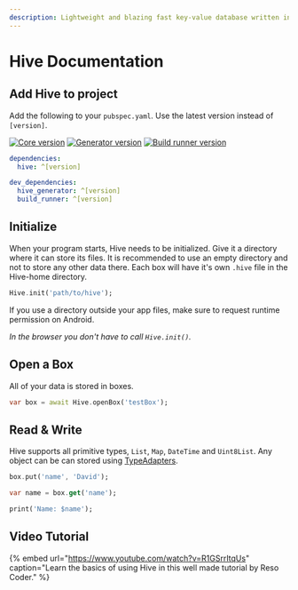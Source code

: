```yaml
---
description: Lightweight and blazing fast key-value database written in pure Dart.
---
```


# Hive Documentation

## Add Hive to project

Add the following to your `pubspec.yaml`. Use the latest version instead of `[version]`.

[![Core version](https://img.shields.io/pub/v/hive?label=hive)](https://pub.dev/packages/hive) [![Generator version](https://img.shields.io/pub/v/hive_generator.svg?label=hive_generator)](https://pub.dev/packages/hive_generator) [![Build runner version](https://img.shields.io/pub/v/build_runner.svg?label=build_runner)](https://pub.dev/packages/build_runner)

```yaml
dependencies:
  hive: ^[version]

dev_dependencies:
  hive_generator: ^[version]
  build_runner: ^[version]
```

## Initialize

When your program starts, Hive needs to be initialized. Give it a directory where it can store its files. It is recommended to use an empty directory and not to store any other data there. Each box will have it's own `.hive` file in the Hive-home directory.

```dart
Hive.init('path/to/hive');
```

If you use a directory outside your app files, make sure to request runtime permission on Android.

_In the browser you don't have to call `Hive.init()`._

## Open a Box

All of your data is stored in boxes.

```dart
var box = await Hive.openBox('testBox');
```

## Read & Write

Hive supports all primitive types, `List`, `Map`, `DateTime` and `Uint8List`. Any object can be can stored using [TypeAdapters](typeadapters/generate_adapter.md).

```dart
box.put('name', 'David');

var name = box.get('name');

print('Name: $name');
```

## Video Tutorial

{% embed url="https://www.youtube.com/watch?v=R1GSrrItqUs" caption="Learn the basics of using Hive in this well made tutorial by Reso Coder." %}



